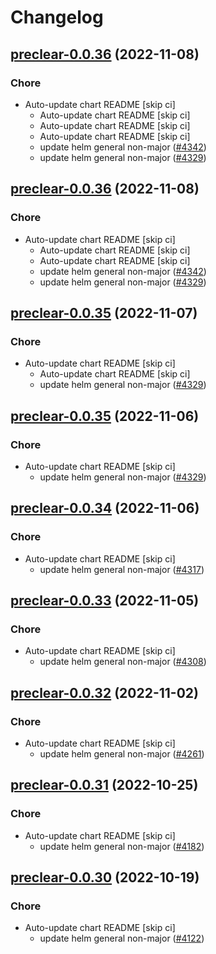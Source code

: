 # Changelog



## [preclear-0.0.36](https://github.com/truecharts/charts/compare/preclear-0.0.34...preclear-0.0.36) (2022-11-08)

### Chore

- Auto-update chart README [skip ci]
  - Auto-update chart README [skip ci]
  - Auto-update chart README [skip ci]
  - Auto-update chart README [skip ci]
  - update helm general non-major ([#4342](https://github.com/truecharts/charts/issues/4342))
  - update helm general non-major ([#4329](https://github.com/truecharts/charts/issues/4329))




## [preclear-0.0.36](https://github.com/truecharts/charts/compare/preclear-0.0.34...preclear-0.0.36) (2022-11-08)

### Chore

- Auto-update chart README [skip ci]
  - Auto-update chart README [skip ci]
  - Auto-update chart README [skip ci]
  - update helm general non-major ([#4342](https://github.com/truecharts/charts/issues/4342))
  - update helm general non-major ([#4329](https://github.com/truecharts/charts/issues/4329))




## [preclear-0.0.35](https://github.com/truecharts/charts/compare/preclear-0.0.34...preclear-0.0.35) (2022-11-07)

### Chore

- Auto-update chart README [skip ci]
  - Auto-update chart README [skip ci]
  - update helm general non-major ([#4329](https://github.com/truecharts/charts/issues/4329))




## [preclear-0.0.35](https://github.com/truecharts/charts/compare/preclear-0.0.34...preclear-0.0.35) (2022-11-06)

### Chore

- Auto-update chart README [skip ci]
  - update helm general non-major ([#4329](https://github.com/truecharts/charts/issues/4329))




## [preclear-0.0.34](https://github.com/truecharts/charts/compare/preclear-0.0.33...preclear-0.0.34) (2022-11-06)

### Chore

- Auto-update chart README [skip ci]
  - update helm general non-major ([#4317](https://github.com/truecharts/charts/issues/4317))




## [preclear-0.0.33](https://github.com/truecharts/charts/compare/preclear-0.0.32...preclear-0.0.33) (2022-11-05)

### Chore

- Auto-update chart README [skip ci]
  - update helm general non-major ([#4308](https://github.com/truecharts/charts/issues/4308))




## [preclear-0.0.32](https://github.com/truecharts/charts/compare/preclear-0.0.31...preclear-0.0.32) (2022-11-02)

### Chore

- Auto-update chart README [skip ci]
  - update helm general non-major ([#4261](https://github.com/truecharts/charts/issues/4261))




## [preclear-0.0.31](https://github.com/truecharts/charts/compare/preclear-0.0.30...preclear-0.0.31) (2022-10-25)

### Chore

- Auto-update chart README [skip ci]
  - update helm general non-major ([#4182](https://github.com/truecharts/charts/issues/4182))




## [preclear-0.0.30](https://github.com/truecharts/charts/compare/preclear-0.0.29...preclear-0.0.30) (2022-10-19)

### Chore

- Auto-update chart README [skip ci]
  - update helm general non-major ([#4122](https://github.com/truecharts/charts/issues/4122))


